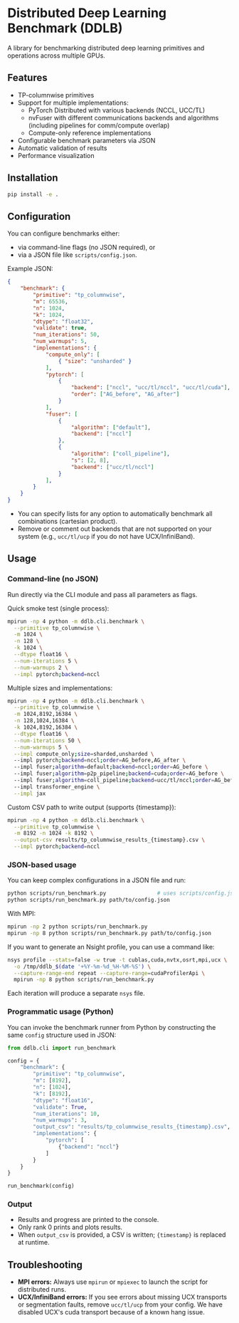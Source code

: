 # Distributed Deep Learning Benchmark (DDLB)

A library for benchmarking distributed deep learning primitives and operations across multiple GPUs.

## Features

- TP-columnwise primitives
- Support for multiple implementations:
  - PyTorch Distributed with various backends (NCCL, UCC/TL)
  - nvFuser with different communications backends and algorithms (including pipelines for comm/compute overlap) 
  - Compute-only reference implementations
- Configurable benchmark parameters via JSON
- Automatic validation of results
- Performance visualization

## Installation

```bash
pip install -e .
```

## Configuration

You can configure benchmarks either:

- via command-line flags (no JSON required), or
- via a JSON file like `scripts/config.json`.

Example JSON:

```json
{
    "benchmark": {
        "primitive": "tp_columnwise",
        "m": 65536,
        "n": 1024,
        "k": 1024,
        "dtype": "float32",
        "validate": true,
        "num_iterations": 50,
        "num_warmups": 5,
        "implementations": {
            "compute_only": [
                { "size": "unsharded" }
            ],
            "pytorch": [
                {
                    "backend": ["nccl", "ucc/tl/nccl", "ucc/tl/cuda"],
                    "order": ["AG_before", "AG_after"]
                }
            ],
            "fuser": [
                {
                    "algorithm": ["default"],
                    "backend": ["nccl"]
                },
                {
                    "algorithm": ["coll_pipeline"],
                    "s": [2, 8],
                    "backend": ["ucc/tl/nccl"]
                }
            ],
        }
    }
}
```
- You can specify lists for any option to automatically benchmark all combinations (cartesian product).
- Remove or comment out backends that are not supported on your system (e.g., `ucc/tl/ucp` if you do not have UCX/InfiniBand).

## Usage

### Command-line (no JSON)

Run directly via the CLI module and pass all parameters as flags.

Quick smoke test (single process):
```bash
mpirun -np 4 python -m ddlb.cli.benchmark \
  --primitive tp_columnwise \
  -m 1024 \
  -n 128 \
  -k 1024 \
  --dtype float16 \
  --num-iterations 5 \
  --num-warmups 2 \
  --impl pytorch;backend=nccl
```

Multiple sizes and implementations:
```bash
mpirun -np 4 python -m ddlb.cli.benchmark \
  --primitive tp_columnwise \
  -m 1024,8192,16384 \
  -n 128,1024,16384 \
  -k 1024,8192,16384 \
  --dtype float16 \
  --num-iterations 50 \
  --num-warmups 5 \
  --impl compute_only;size=sharded,unsharded \
  --impl pytorch;backend=nccl;order=AG_before,AG_after \
  --impl fuser;algorithm=default;backend=nccl;order=AG_before \
  --impl fuser;algorithm=p2p_pipeline;backend=cuda;order=AG_before \
  --impl fuser;algorithm=coll_pipeline;backend=ucc/tl/nccl;order=AG_before;s=8 \
  --impl transformer_engine \
  --impl jax
```

Custom CSV path to write output (supports {timestamp}):
```bash
mpirun -np 4 python -m ddlb.cli.benchmark \
  --primitive tp_columnwise \
  -m 8192 -n 1024 -k 8192 \
  --output-csv results/tp_columnwise_results_{timestamp}.csv \
  --impl pytorch;backend=nccl
```


### JSON-based usage

You can keep complex configurations in a JSON file and run:
```bash
python scripts/run_benchmark.py                # uses scripts/config.json by default
python scripts/run_benchmark.py path/to/config.json
```

With MPI:
```bash
mpirun -np 2 python scripts/run_benchmark.py
mpirun -np 8 python scripts/run_benchmark.py path/to/config.json
```

If you want to generate an Nsight profile, you can use a command like:
```bash
nsys profile --stats=false -w true -t cublas,cuda,nvtx,osrt,mpi,ucx \
  -o /tmp/ddlb_$(date '+%Y-%m-%d_%H-%M-%S') \
  --capture-range-end repeat --capture-range=cudaProfilerApi \
  mpirun -np 8 python scripts/run_benchmark.py
```
Each iteration will produce a separate `nsys` file.

### Programmatic usage (Python)

You can invoke the benchmark runner from Python by constructing the same `config` structure used in JSON:
```python
from ddlb.cli import run_benchmark

config = {
    "benchmark": {
        "primitive": "tp_columnwise",
        "m": [8192],
        "n": [1024],
        "k": [8192],
        "dtype": "float16",
        "validate": True,
        "num_iterations": 10,
        "num_warmups": 3,
        "output_csv": "results/tp_columnwise_results_{timestamp}.csv",
        "implementations": {
            "pytorch": [
                {"backend": "nccl"}
            ]
        }
    }
}

run_benchmark(config)
```

### Output
- Results and progress are printed to the console.
- Only rank 0 prints and plots results.
 - When `output_csv` is provided, a CSV is written; `{timestamp}` is replaced at runtime.

## Troubleshooting

- **MPI errors:** Always use `mpirun` or `mpiexec` to launch the script for distributed runs.
- **UCX/InfiniBand errors:** If you see errors about missing UCX transports or segmentation faults, remove `ucc/tl/ucp` from your config. We have disabled UCX's cuda transport because of a known hang issue.
